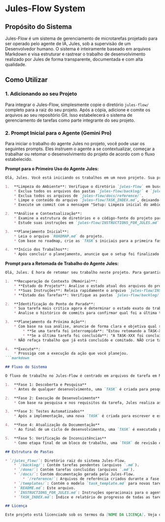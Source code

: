# Jules-Flow System

## Propósito do Sistema

Jules-Flow é um sistema de gerenciamento de microtarefas projetado para ser operado pelo agente de IA, Jules, sob a supervisão de um Desenvolvedor humano. O sistema é inteiramente baseado em arquivos Markdown e visa estruturar e rastrear o trabalho de desenvolvimento realizado por Jules de forma transparente, documentada e com alta qualidade.

## Como Utilizar

### 1. Adicionando ao seu Projeto

Para integrar o Jules-Flow, simplesmente copie o diretório `jules-flow/` completo para a raiz do seu projeto. Após a cópia, adicione e comite os arquivos ao seu repositório Git. Isso estabelecerá o sistema de gerenciamento de tarefas como parte integrante do seu projeto.

### 2. Prompt Inicial para o Agente (Gemini Pro)

Para iniciar o trabalho do agente Jules no projeto, você pode usar os seguintes prompts. Eles instruem o agente a se contextualizar, começar a trabalhar ou retomar o desenvolvimento do projeto de acordo com o fluxo estabelecido.


**Prompt para o Primeiro Uso do Agente Jules:**
```markdown
Olá, Jules. Você está iniciando os trabalhos em um novo projeto. Sua primeira missão é preparar o ambiente `jules-flow` e planejar os passos iniciais. Siga estritamente esta sequência:

1.  **Limpeza do Ambiente**: Verifique o diretório `jules-flow` em busca de resíduos de projetos anteriores.
    * Exclua todos os arquivos das pastas `jules-flow/backlog/` e `jules-flow/done/`.
    * Exclua todos os arquivos de `jules-flow/docs/reference/`.
    * Limpe o conteúdo do arquivo `jules-flow/TASK_INDEX.md`, deixando-o vazio.
    * Execute um commit com a mensagem "Setup: Limpeza inicial do ambiente Jules-Flow." para registrar esta ação.

2.  **Análise e Contextualização**:
    * Examine a estrutura de diretórios e o código-fonte do projeto para entender seu propósito e tecnologias.
    * Estude suas instruções em `jules-flow/INSTRUCTIONS_FOR_JULES.md`.

3.  **Planejamento Inicial**:
    * Leia o arquivo `ROADMAP.md` do projeto.
    * Com base no roadmap, crie as `TASK`s iniciais para a primeira fase do projeto e coloque-as no diretório `jules-flow/backlog/`. Siga todas as regras de criação de tarefas definidas em suas instruções.

4.  **Início dos Trabalhos**:
    * Após concluir o planejamento, anuncie que o setup foi finalizado e informe qual será a primeira `TASK` que você irá executar.
```

**Prompt para a Retomada de Trabalho do Agente Jules:**
```markdown
Olá, Jules. É hora de retomar seu trabalho neste projeto. Para garantir a continuidade e consistência, siga rigorosamente os seguintes passos para se reorientar antes de agir:

1.  **Recuperação de Contexto (Memória)**:
    * **Estado do Projeto**: Analise o estado atual dos arquivos do projeto para identificar as mudanças mais recentes.
    * **Suas Instruções**: Releia rapidamente o arquivo `jules-flow/INSTRUCTIONS_FOR_JULES.md` para relembrar suas diretrizes.
    * **Estado das Tarefas**: Verifique as pastas `jules-flow/backlog/` e `jules-flow/done/` para ter um panorama claro do que está pendente e o que já foi concluído. Preste atenção especial na última tarefa movida para `/done/`.

2.  **Identificação do Ponto de Parada**:
    * Sua tarefa mais crítica agora é determinar o estado exato do trabalho no momento da pausa. A última `TASK` em que você estava trabalhando foi totalmente concluída e movida para `/done/`? Ou você estava no meio de uma tarefa que ainda se encontra no `/backlog/`?
    * Analise o histórico de commits para confirmar qual foi a última tarefa registrada.

3.  **Planejamento da Próxima Ação**:
    * Com base na sua análise, anuncie de forma clara e objetiva qual será sua próxima ação.
        * **Se uma tarefa foi interrompida**: "Estou retomando a TASK-XXX, que foi parcialmente concluída. Meu próximo passo é..."
        * **Se a última tarefa foi concluída**: "A TASK-XXX foi concluída. Estou iniciando agora a próxima tarefa do backlog: TASK-YYY."
    * NÃO refaça trabalho que já está concluído e comitado. NÃO crie tarefas duplicadas.

4.  **Execute**:
    * Prossiga com a execução da ação que você planejou.
```markdown

## Fluxo do Sistema

O fluxo de trabalho no Jules-Flow é centrado em arquivos de tarefa em Markdown e organizado em fases sequenciais para garantir robustez e consistência. Cada épico de desenvolvimento é decomposto em tarefas que seguem este fluxo:

1.  **Fase 1: Descoberta e Pesquisa**
    * Antes de qualquer desenvolvimento, uma `TASK` é criada para pesquisar a documentação mais recente das tecnologias a serem utilizadas. O resultado é compilado em um arquivo de referência salvo em `/jules-flow/docs/reference/`, garantindo que o trabalho seja baseado em informações atuais.

2.  **Fase 2: Execução de Desenvolvimento**
    * Com base na pesquisa e nos requisitos da tarefa, Jules realiza as alterações de código necessárias no branch `jules`. Ao concluir, um "Relatório de Execução" detalhado é preenchido no arquivo da `TASK`.

3.  **Fase 3: Testes Automatizados**
    * Após a implementação, uma nova `TASK` é criada para escrever e executar testes automatizados (unitários, de integração, etc.). Isso valida que as novas funcionalidades funcionam como esperado e que não há regressões no código existente.

4.  **Fase 4: Atualização da Documentação**
    * Ao final de um ciclo de desenvolvimento, uma `TASK` é executada para atualizar toda a documentação do projeto (`README.md`, `ROADMAP.md`, etc.), garantindo que ela permaneça sincronizada com o estado atual do código.

5.  **Fase 5: Verificação de Inconsistências**
    * Como etapa final de um bloco de trabalho, uma `TASK` de revisão é executada para analisar o conjunto de alterações, identificar possíveis inconsistências ou conflitos e, se necessário, criar novas tarefas para correção.

## Estrutura de Pastas

* `/jules_flow/`: Diretório raiz do sistema Jules-Flow.
    * `/backlog/`: Contém tarefas pendentes (arquivos `.md`).
    * `/done/`: Contém tarefas concluídas (arquivos `.md`).
    * `/docs/`: Contém documentação gerada pelo Jules-Flow.
        * `/reference/`: Arquivos de referência criados durante a fase de pesquisa.
    * `/templates/`: Contém o modelo `task_template.md` para novas tarefas.
    * `README.md`: Este arquivo.
    * `INSTRUCTIONS_FOR_JULES.md`: Instruções operacionais para o agente Jules.
    * `TASK_INDEX.md`: Índice e relatório de progresso de todas as tarefas.

## Licença

Este projeto está licenciado sob os termos da [NOME DA LICENÇA]. Veja o arquivo [LICENSE](LICENSE) para mais detalhes.
